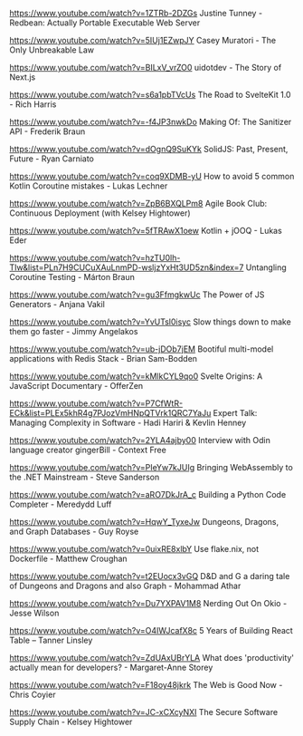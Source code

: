 https://www.youtube.com/watch?v=1ZTRb-2DZGs Justine Tunney - Redbean: Actually Portable Executable Web Server 

https://www.youtube.com/watch?v=5IUj1EZwpJY Casey Muratori - The Only Unbreakable Law

https://www.youtube.com/watch?v=BILxV_vrZO0 uidotdev - The Story of Next.js

https://www.youtube.com/watch?v=s6a1pbTVcUs The Road to SvelteKit 1.0 - Rich Harris 

https://www.youtube.com/watch?v=-f4JP3nwkDo Making Of: The Sanitizer API - Frederik Braun

https://www.youtube.com/watch?v=dOgnQ9SuKYk SolidJS: Past, Present, Future - Ryan Carniato

https://www.youtube.com/watch?v=coq9XDMB-yU How to avoid 5 common Kotlin Coroutine mistakes - Lukas Lechner

https://www.youtube.com/watch?v=ZpB6BXQLPm8 Agile Book Club: Continuous Deployment (with Kelsey Hightower)

https://www.youtube.com/watch?v=5fTRAwX1oew Kotlin + jOOQ - Lukas Eder

https://www.youtube.com/watch?v=hzTU0lh-TIw&list=PLn7H9CUCuXAuLnmPD-wsljzYxHt3UD5zn&index=7 Untangling Coroutine Testing - Márton Braun

https://www.youtube.com/watch?v=gu3FfmgkwUc The Power of JS Generators - Anjana Vakil

https://www.youtube.com/watch?v=YvUTsl0isyc Slow things down to make them go faster - Jimmy Angelakos

https://www.youtube.com/watch?v=ub-jDOb7jEM Bootiful multi-model applications with Redis Stack - Brian Sam-Bodden

https://www.youtube.com/watch?v=kMlkCYL9qo0 Svelte Origins: A JavaScript Documentary - OfferZen

https://www.youtube.com/watch?v=P7CfWtR-ECk&list=PLEx5khR4g7PJozVmHNpQTVrk1QRC7YaJu Expert Talk: Managing Complexity in Software - Hadi Hariri & Kevlin Henney

https://www.youtube.com/watch?v=2YLA4ajby00 Interview with Odin language creator gingerBill - Context Free

https://www.youtube.com/watch?v=PIeYw7kJUIg Bringing WebAssembly to the .NET Mainstream - Steve Sanderson

https://www.youtube.com/watch?v=aRO7DkJrA_c Building a Python Code Completer - Meredydd Luff

https://www.youtube.com/watch?v=HqwY_TyxeJw Dungeons, Dragons, and Graph Databases - Guy Royse

https://www.youtube.com/watch?v=0uixRE8xlbY Use flake.nix, not Dockerfile - Matthew Croughan

https://www.youtube.com/watch?v=t2EUocx3vGQ D&D and G a daring tale of Dungeons and Dragons and also Graph - Mohammad Athar

https://www.youtube.com/watch?v=Du7YXPAV1M8 Nerding Out On Okio - Jesse Wilson

https://www.youtube.com/watch?v=O4IWJcafX8c 5 Years of Building React Table – Tanner Linsley

https://www.youtube.com/watch?v=ZdUAxUBrYLA What does 'productivity' actually mean for developers? - Margaret-Anne Storey

https://www.youtube.com/watch?v=F18oy48jkrk The Web is Good Now - Chris Coyier

https://www.youtube.com/watch?v=JC-xCXcyNXI The Secure Software Supply Chain - Kelsey Hightower


